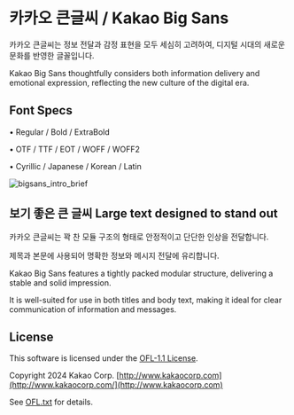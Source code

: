 # 카카오 큰글씨 / Kakao Big Sans
카카오 큰글씨는 정보 전달과 감정 표현을 모두 세심히 고려하여, 디지털 시대의 새로운 문화를 반영한 글꼴입니다.

Kakao Big Sans thoughtfully considers both information delivery and emotional expression, reflecting the new culture of the digital era.


## Font Specs

•	Regular / Bold / ExtraBold

•	OTF / TTF / EOT / WOFF / WOFF2

•	Cyrillic / Japanese / Korean / Latin

![bigsans_intro_brief](https://github.com/user-attachments/assets/7612a6fb-7d57-42c3-b89b-c673e88ffb36)

 
## 보기 좋은 큰 글씨 Large text designed to stand out 
카카오 큰글씨는 꽉 찬 모듈 구조의 형태로 안정적이고 단단한 인상을 전달합니다. 

제목과 본문에 사용되어 명확한 정보와 메시지 전달에 유리합니다.

Kakao Big Sans features a tightly packed modular structure, delivering a stable and solid impression. 

It is well-suited for use in both titles and body text, making it ideal for clear communication of information and messages.

## License
This software is licensed under the [OFL-1.1 License](./LICENSE).

Copyright 2024 Kakao Corp. [http://www.kakaocorp.com](http://www.kakaocorp.com/](http://www.kakaocorp.com)

See [OFL.txt](/ofl.txt) for details.
